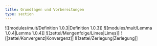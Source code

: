 ```yaml
---
title: Grundlagen und Vorbereitungen
type: section
---
```


![[modules/muit/Definition 1.0.3|Definition 1.0.3]]
![[modules/muit/Lemma 1.0.4|Lemma 1.0.4]]
![[zettel/Mengenfolge/Limes|Limes]]
![[zettel/Konvergenz|Konvergenz]]
![[zettel/Zerlegung|Zerlegung]]